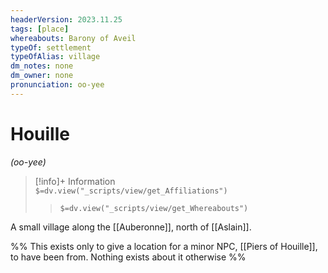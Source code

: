 ```yaml
---
headerVersion: 2023.11.25
tags: [place]
whereabouts: Barony of Aveil
typeOf: settlement
typeOfAlias: village
dm_notes: none
dm_owner: none
pronunciation: oo-yee
---
```

# Houille
*(oo-yee)*
>[!info]+ Information  
> `$=dv.view("_scripts/view/get_Affiliations")`  
>> `$=dv.view("_scripts/view/get_Whereabouts")`

A small village along the [[Auberonne]], north of [[Aslain]].

%% This exists only to give a location for a minor NPC, [[Piers of Houille]], to have been from. Nothing exists about it otherwise %%
